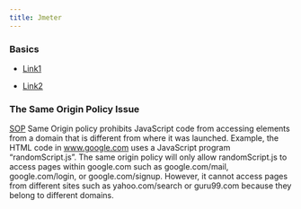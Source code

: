 ```yaml
---
title: Jmeter
---
```


### Basics
- [Link1](https://jmeter.apache.org/index.html)

- [Link2](https://www.guru99.com/introduction-to-selenium.html)

### The Same Origin Policy Issue

[SOP](https://developer.mozilla.org/en-US/docs/Web/Security/Same-origin_policy)
  Same Origin policy prohibits JavaScript code from accessing elements from a domain that is different from where it was launched. 
Example, the HTML code in www.google.com uses a JavaScript program “randomScript.js”. 
The same origin policy will only allow randomScript.js to access pages within google.com such as google.com/mail, google.com/login, or google.com/signup. However, 
it cannot access pages from different sites such as yahoo.com/search or guru99.com because they belong to different domains.

